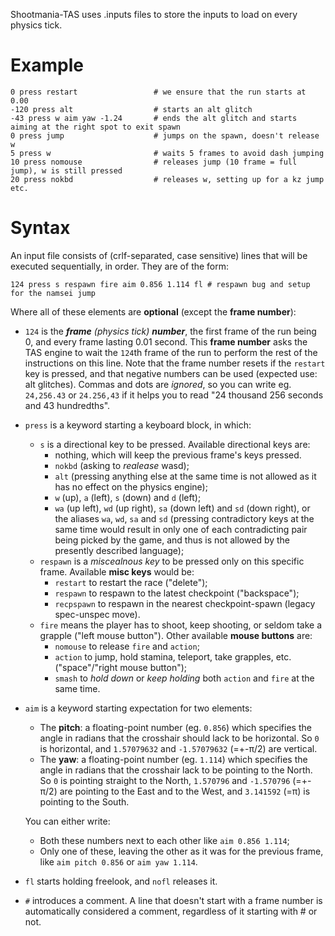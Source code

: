 Shootmania-TAS uses .inputs files to store the inputs to load on every physics tick.

# Example
    0 press restart                 # we ensure that the run starts at 0.00
    -120 press alt                  # starts an alt glitch
    -43 press w aim yaw -1.24       # ends the alt glitch and starts aiming at the right spot to exit spawn
    0 press jump                    # jumps on the spawn, doesn't release w
    5 press w                       # waits 5 frames to avoid dash jumping
    10 press nomouse                # releases jump (10 frame = full jump), w is still pressed
    20 press nokbd                  # releases w, setting up for a kz jump
    etc.

# Syntax
An input file consists of (crlf-separated, case sensitive) lines that will be executed sequentially, in order. They are of the form:

    124 press s respawn fire aim 0.856 1.114 fl # respawn bug and setup for the namsei jump

Where all of these elements are **optional** (except the **frame number**):
- `124` is the ***frame** (physics tick) **number***, the first frame of the run being 0, and every frame lasting 0.01 second. This **frame number** asks the TAS engine to wait the `124`th frame of the run to perform the rest of the instructions on this line. Note that the frame number resets if the `restart` key is pressed, and that negative numbers can be used (expected use: alt glitches).
Commas and dots are *ignored*, so you can write eg. `24,256.43` or `24.256,43` if it helps you to read "24 thousand 256 seconds and 43 hundredths".
- `press` is a keyword starting a keyboard block, in which:
    * `s` is a directional key to be pressed. 
    Available directional keys are:
        - nothing, which will keep the previous frame's keys pressed.
        - `nokbd` (asking to *realease* wasd);
        - `alt` (pressing anything else at the same time is not allowed as it has no effect on the physics engine);
        - `w` (up), `a` (left), `s` (down) and `d` (left);
        - `wa`  (up left), `wd` (up right), `sa` (down left) and `sd` (down right), or the aliases `wa`, `wd`, `sa` and `sd` (pressing contradictory keys at the same time would result in only one of each contradicting pair being picked by the game, and thus is not allowed by the presently described language);
    * `respawn` is a *miscealnous key* to be pressed only on this specific frame.
    Available **misc keys** would be:
        - `restart` to restart the race ("delete");
        - `respawn` to respawn to the latest checkpoint ("backspace");
        - `recpspawn` to respawn in the nearest checkpoint-spawn (legacy spec-unspec move).
    * `fire` means the player has to shoot, keep shooting, or seldom take a grapple ("left mouse button").
    Other available **mouse buttons** are:
        - `nomouse` to release `fire` and `action`;
        - `action` to jump, hold stamina, teleport, take grapples, etc. ("space"/"right mouse button");
        - `smash` to *hold down* or *keep holding* both `action` and `fire` at the same time.
- `aim` is a keyword starting expectation for two elements:
    - The **pitch**: a floating-point number (eg. `0.856`) which specifies the angle in radians that the crosshair should lack to be horizontal. So `0` is horizontal, and `1.57079632` and `-1.57079632` (=+-π/2) are vertical.
    - The **yaw**: a floating-point number (eg. `1.114`) which specifies the angle in radians that the crosshair lack to be pointing to the North. So `0` is pointing straight to the North, `1.570796` and `-1.570796` (=+-π/2) are pointing to the East and to the West, and `3.141592` (=π) is pointing to the South.

    You can either write:
    - Both these numbers next to each other like `aim 0.856 1.114`;
    - Only one of these, leaving the other as it was for the previous frame, like `aim pitch 0.856` or `aim yaw 1.114`.

- `fl` starts holding freelook, and `nofl` releases it.
- `#` introduces a comment. A line that doesn't start with a frame number is automatically considered a comment, regardless of it starting with # or not.
